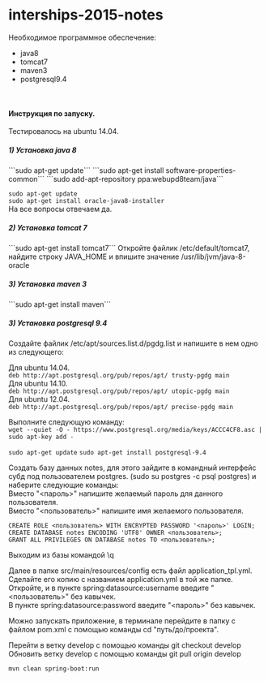 # interships-2015-notes
Необходимое программное обеспечение:
<ul>
<li>java8</li>
<li>tomcat7</li>
<li>maven3</li>
<li>postgresql9.4</li>
</ul>
<br>
<h4>Инструкция по запуску.</h4>
Тестировалось на ubuntu 14.04.
<h5>1) Установка java 8</h5>
```sudo apt-get update```  
```sudo apt-get install software-properties-common```  
```sudo add-apt-repository ppa:webupd8team/java```  

```sudo apt-get update```  
```sudo apt-get install oracle-java8-installer```  
На все вопросы отвечаем да.<br>

<h5>2) Установка tomcat 7</h5>
```sudo apt-get install tomcat7```  
Откройте файлик /etc/default/tomcat7, найдите строку JAVA_HOME и впишите значение /usr/lib/jvm/java-8-oracle<br>

<h5>3) Установка maven 3</h5>
```sudo apt-get install maven```  

<h5>3) Установка postgresql 9.4</h5>
Создайте файлик /etc/apt/sources.list.d/pgdg.list и напишите в нем одно из следующего:<br>

Для ubuntu 14.04.<br>
```deb http://apt.postgresql.org/pub/repos/apt/ trusty-pgdg main```  
Для ubuntu 14.10.<br>
```deb http://apt.postgresql.org/pub/repos/apt/ utopic-pgdg main```  
Для ubuntu 12.04.<br>
```deb http://apt.postgresql.org/pub/repos/apt/ precise-pgdg main```  

Выполните следующую команду:<br>
```wget --quiet -O - https://www.postgresql.org/media/keys/ACCC4CF8.asc | sudo apt-key add -```  

```sudo apt-get update```
```sudo apt-get install postgresql-9.4```  

Создать базу данных notes, для этого зайдите в командный интерфейс субд под пользователем postgres.
(sudo su postgres -c psql postgres) и наберите следующие команды:  
 Вместо "<пароль>" напишите желаемый пароль для данного пользователя.  
 Вместо "<пользователь>" напишите имя желаемого пользователя.  

```CREATE ROLE <пользователь> WITH ENCRYPTED PASSWORD '<пароль>' LOGIN;```  
```CREATE DATABASE notes ENCODING 'UTF8' OWNER <пользователь>;```  
```GRANT ALL PRIVILEGES ON DATABASE notes TO <пользователь>;```  

Выходим из базы командой \q<br>

Далее в папке src/main/resources/config есть файл application_tpl.yml.  
Сделайте его копию с названием application.yml в той же папке.  
Откройте, и в пункте spring:datasource:username введите "<пользователь>" без кавычек.  
В пункте spring:datasource:password введите "<пароль>" без кавычек.  

Можно запускать приложение, в терминале перейдите в папку с файлом pom.xml с помощью команды cd "путь/до/проекта".<br>

Перейти в ветку develop с помощью команды git checkout develop<br>
Обновить ветку develop с помощью команды git pull origin develop<br>

```mvn clean spring-boot:run```

